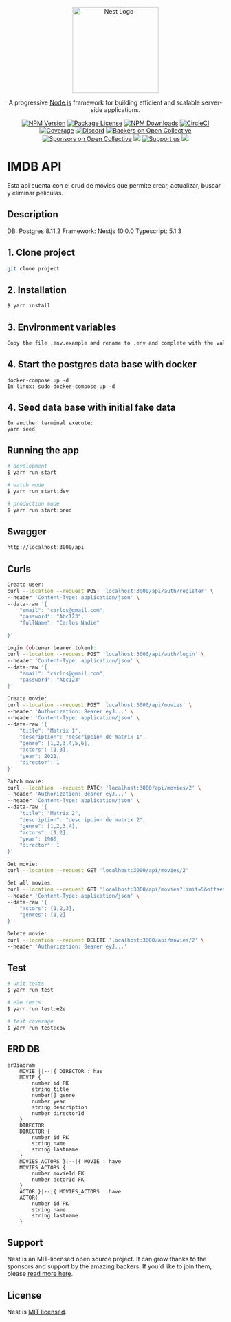 <p align="center">
  <a href="http://nestjs.com/" target="blank"><img src="https://nestjs.com/img/logo-small.svg" width="200" alt="Nest Logo" /></a>
</p>

[circleci-image]: https://img.shields.io/circleci/build/github/nestjs/nest/master?token=abc123def456
[circleci-url]: https://circleci.com/gh/nestjs/nest

  <p align="center">A progressive <a href="http://nodejs.org" target="_blank">Node.js</a> framework for building efficient and scalable server-side applications.</p>
    <p align="center">
<a href="https://www.npmjs.com/~nestjscore" target="_blank"><img src="https://img.shields.io/npm/v/@nestjs/core.svg" alt="NPM Version" /></a>
<a href="https://www.npmjs.com/~nestjscore" target="_blank"><img src="https://img.shields.io/npm/l/@nestjs/core.svg" alt="Package License" /></a>
<a href="https://www.npmjs.com/~nestjscore" target="_blank"><img src="https://img.shields.io/npm/dm/@nestjs/common.svg" alt="NPM Downloads" /></a>
<a href="https://circleci.com/gh/nestjs/nest" target="_blank"><img src="https://img.shields.io/circleci/build/github/nestjs/nest/master" alt="CircleCI" /></a>
<a href="https://coveralls.io/github/nestjs/nest?branch=master" target="_blank"><img src="https://coveralls.io/repos/github/nestjs/nest/badge.svg?branch=master#9" alt="Coverage" /></a>
<a href="https://discord.gg/G7Qnnhy" target="_blank"><img src="https://img.shields.io/badge/discord-online-brightgreen.svg" alt="Discord"/></a>
<a href="https://opencollective.com/nest#backer" target="_blank"><img src="https://opencollective.com/nest/backers/badge.svg" alt="Backers on Open Collective" /></a>
<a href="https://opencollective.com/nest#sponsor" target="_blank"><img src="https://opencollective.com/nest/sponsors/badge.svg" alt="Sponsors on Open Collective" /></a>
  <a href="https://paypal.me/kamilmysliwiec" target="_blank"><img src="https://img.shields.io/badge/Donate-PayPal-ff3f59.svg"/></a>
    <a href="https://opencollective.com/nest#sponsor"  target="_blank"><img src="https://img.shields.io/badge/Support%20us-Open%20Collective-41B883.svg" alt="Support us"></a>
  <a href="https://twitter.com/nestframework" target="_blank"><img src="https://img.shields.io/twitter/follow/nestframework.svg?style=social&label=Follow"></a>
</p>
  <!--[![Backers on Open Collective](https://opencollective.com/nest/backers/badge.svg)](https://opencollective.com/nest#backer)
  [![Sponsors on Open Collective](https://opencollective.com/nest/sponsors/badge.svg)](https://opencollective.com/nest#sponsor)-->

# IMDB API
Esta api cuenta con el crud de movies que permite crear, actualizar, buscar
y eliminar peliculas.

## Description
DB: Postgres 8.11.2
Framework: Nestjs 10.0.0
Typescript: 5.1.3

## 1. Clone project

```bash
git clone project
```

## 2. Installation

```bash
$ yarn install
```

## 3. Environment variables

```bash
Copy the file .env.example and rename to .env and complete with the values you want.
```
## 4. Start the postgres data base with docker
```
docker-compose up -d
In linux: sudo docker-compose up -d
```
## 4. Seed data base with initial fake data
```
In another terminal execute:
yarn seed
```

## Running the app

```bash
# development
$ yarn run start

# watch mode
$ yarn run start:dev

# production mode
$ yarn run start:prod
```
## Swagger
```bash
http://localhost:3000/api
```

## Curls
```bash
Create user:
curl --location --request POST 'localhost:3000/api/auth/register' \
--header 'Content-Type: application/json' \
--data-raw '{
    "email": "carlos@gmail.com",
    "password": "Abc123",
    "fullName": "Carlos Nadie"

}'

Login (obtener bearer token):
curl --location --request POST 'localhost:3000/api/auth/login' \
--header 'Content-Type: application/json' \
--data-raw '{
    "email": "carlos@gmail.com",
    "password": "Abc123"
}'

Create movie:
curl --location --request POST 'localhost:3000/api/movies' \
--header 'Authorization: Bearer eyJ...' \
--header 'Content-Type: application/json' \
--data-raw '{
    "title": "Matrix 1",
    "description": "descripcion de matrix 1",
    "genre": [1,2,3,4,5,6],
    "actors": [1,3],
    "year": 2021,
    "director": 1
}'

Patch movie:
curl --location --request PATCH 'localhost:3000/api/movies/2' \
--header 'Authorization: Bearer eyJ...' \
--header 'Content-Type: application/json' \
--data-raw '{
    "title": "Matrix 2",
    "description": "descripcion de matrix 2",
    "genre": [1,2,3,4],
    "actors": [1,2],
    "year": 1960,
    "director": 1
}'

Get movie:
curl --location --request GET 'localhost:3000/api/movies/2'

Get all movies:
curl --location --request GET 'localhost:3000/api/movies?limit=5&offset=0&title=matrix' \
--header 'Content-Type: application/json' \
--data-raw '{
    "actors": [1,2,3],
    "genres": [1,2]
}'

Delete movie:
curl --location --request DELETE 'localhost:3000/api/movies/2' \
--header 'Authorization: Bearer eyJ...'

```

## Test

```bash
# unit tests
$ yarn run test

# e2e tests
$ yarn run test:e2e

# test coverage
$ yarn run test:cov
```
## ERD DB
```mermaid
erDiagram
    MOVIE ||--|{ DIRECTOR : has
    MOVIE {
        number id PK
        string title
        number[] genre
        number year
        string description
        number directorId
    }
    DIRECTOR
    DIRECTOR {
        number id PK
        string name
        string lastname
    }
    MOVIES_ACTORS }|--|{ MOVIE : have
    MOVIES_ACTORS {
        number movieId FK
        number actorId FK
    }
    ACTOR }|--|{ MOVIES_ACTORS : have
    ACTOR{ 
        number id PK
        string name
        string lastname
    }
```
## Support

Nest is an MIT-licensed open source project. It can grow thanks to the sponsors and support by the amazing backers. If you'd like to join them, please [read more here](https://docs.nestjs.com/support).

## License

Nest is [MIT licensed](LICENSE).
